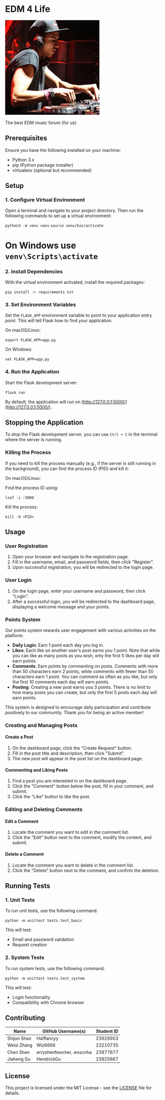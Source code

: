 # EDM 4 Life

![EDM 4 Life](static/images/photos/1.png)

The best EDM music forum (for us)

## Prerequisites

Ensure you have the following installed on your machine:

- Python 3.x
- pip (Python package installer)
- virtualenv (optional but recommended)

## Setup

### 1. Configure Virtual Environment

Open a terminal and navigate to your project directory. Then run the following commands to set up a virtual environment:

`python3 -m venv venv`
`source venv/bin/activate`  

# On Windows use `venv\Scripts\activate`


### 2. Install Dependencies

With the virtual environment activated, install the required packages:

`pip install -r requirements.txt`

### 3. Set Environment Variables

Set the `FLASK_APP` environment variable to point to your application entry point. This will tell Flask how to find your application.

On macOS/Linux:

`export FLASK_APP=app.py`

On Windows:

`set FLASK_APP=app.py`

### 4. Run the Application

Start the Flask development server:

`flask run`

By default, the application will run on [http://127.0.0.1:5000/](http://127.0.0.1:5000/).

## Stopping the Application

To stop the Flask development server, you can use `Ctrl + C` in the terminal where the server is running.

### Killing the Process

If you need to kill the process manually (e.g., if the server is still running in the background), you can find the process ID (PID) and kill it:

On macOS/Linux:

Find the process ID using:

`lsof -i :5000`

Kill the process:

`kill -9 <PID>`


## Usage

### User Registration

1. Open your browser and navigate to the registration page.
2. Fill in the username, email, and password fields, then click "Register".
3. Upon successful registration, you will be redirected to the login page.

### User Login

1. On the login page, enter your username and password, then click "Login".
2. After a successful login, you will be redirected to the dashboard page, displaying a welcome message and your points.

### Points System

Our points system rewards user engagement with various activities on the platform:

- **Daily Login**: Earn 1 point each day you log in.
- **Likes**: Each like on another user's post earns you 1 point. Note that while you can like as many posts as you wish, only the first 5 likes per day will earn points.
- **Comments**: Earn points by commenting on posts. Comments with more than 50 characters earn 2 points, while comments with fewer than 50 characters earn 1 point. You can comment as often as you like, but only the first 10 comments each day will earn points.
- **Posting**: Creating a new post earns you 3 points. There is no limit to how many posts you can create, but only the first 5 posts each day will earn points.

This system is designed to encourage daily participation and contribute positively to our community. Thank you for being an active member!

### Creating and Managing Posts

#### Create a Post

1. On the dashboard page, click the "Create Request" button.
2. Fill in the post title and description, then click "Submit".
3. The new post will appear in the post list on the dashboard page.

#### Commenting and Liking Posts

1. Find a post you are interested in on the dashboard page.
2. Click the "Comment" button below the post, fill in your comment, and submit.
3. Click the "Like" button to like the post.

### Editing and Deleting Comments

#### Edit a Comment

1. Locate the comment you want to edit in the comment list.
2. Click the "Edit" button next to the comment, modify the content, and submit.

#### Delete a Comment

1. Locate the comment you want to delete in the comment list.
2. Click the "Delete" button next to the comment, and confirm the deletion.

## Running Tests

### 1. Unit Tests

To run unit tests, use the following command:

`python -m unittest tests.test_basic`

This will test:

- Email and password validation
- Request creation

### 2. System Tests

To run system tests, use the following command:

`python -m unittest tests.test_system`

This will test:

- Login functionality
- Compatibility with Chrome browser

## Contributing

| Name           | GitHub Username(s)           | Student ID     |
| -------------- | ---------------------------- | -------------- |
| Shijun Shao    | Halffancyy                   | 23926903       |
| Weisi Zhang    | Wiz6666                      | 23210735       |
| Chen Shen      | erryshenfewcher, wsscnha     | 23877677       |
| Jiaheng Gu     | HendrickGu                   | 23925667       |

## License

This project is licensed under the MIT License - see the [LICENSE](LICENSE) file for details.
